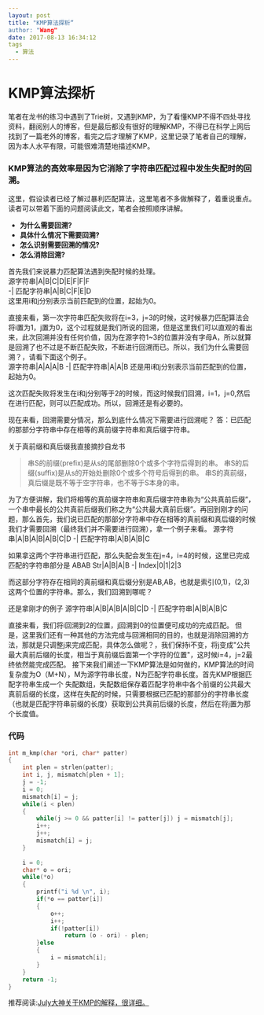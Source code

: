 ```yaml
---
layout: post
title: "KMP算法探析“
author: "Wang"
date: 2017-08-13 16:34:12
tags
  - 算法
---
```

# KMP算法探析

笔者在龙书的练习中遇到了Trie树，又遇到KMP，为了看懂KMP不得不四处寻找资料，翻阅别人的博客，但是最后都没有很好的理解KMP，不得已在科学上网后找到了一篇老外的博客，看完之后才理解了KMP，这里记录了笔者自己的理解，因为本人水平有限，可能很难清楚地描述KMP。

### KMP算法的高效率是因为它消除了字符串匹配过程中发生失配时的回溯。

这里，假设读者已经了解过暴利匹配算法，这里笔者不多做解释了，着重说重点。读者可以带着下面的问题阅读此文，笔者会按照顺序讲解。

- **为什么需要回溯?**
- **具体什么情况下需要回溯?**
- **怎么识别需要回溯的情况?**
- **怎么消除回溯?**

首先我们来说暴力匹配算法遇到失配时候的处理。  
源字符串|A|B|C|D|E|F|F|F  
-|
匹配字符串|A|B|C|F|E|D  
这里用i和j分别表示当前匹配到的位置，起始为0。

直接来看，第一次字符串匹配失败将在i=3，j=3的时候，这时候暴力匹配算法会将i置为1，j置为0，这个过程就是我们所说的回溯，但是这里我们可以直观的看出来，此次回溯并没有任何价值，因为在源字符1~3的位置并没有字母A，所以就算是回溯了也不过是不断匹配失败，不断进行回溯而已。所以，我们为什么需要回溯？，请看下面这个例子。  
源字符串|A|A|A|B
-|
匹配字符串|A|A|B
还是用i和j分别表示当前匹配到的位置，起始为0。

这次匹配失败将发生在i和j分别等于2的时候，而这时候我们回溯，i=1，j=0,然后在进行匹配，则可以匹配成功。所以，回溯还是有必要的。

现在来看，回溯需要分情况，那么到底什么情况下需要进行回溯呢？
答：已匹配的那部分字符串中存在相等的真前缀字符串和真后缀字符串。

关于真前缀和真后缀我直接摘抄自龙书
> 串S的前缀(prefix)是从s的尾部删除0个或多个字符后得到的串。
> 串S的后缀(suffix)是从s的开始处删除0个或多个符号后得到的串。
> 串S的真前缀，真后缀是既不等于空字符串，也不等于S本身的串。

为了方便讲解，我们将相等的真前缀字符串和真后缀字符串称为“公共真前后缀”，一个串中最长的公共真前后缀我们称之为“公共最大真前后缀”。再回到刚才的问题，那么首先，我们说已匹配的那部分字符串中存在相等的真前缀和真后缀的时候我们才需要回溯（最终我们并不需要进行回溯），拿一个例子来看。
源字符串|A|B|A|B|A|B|C|D
-|
匹配字符串|A|B|A|B|C

如果拿这两个字符串进行匹配，那么失配会发生在j=4，i=4的时候，这里已完成匹配的字符串部分是 ABAB
Str|A|B|A|B
-|
Index|0|1|2|3

而这部分字符存在相同的真前缀和真后缀分别是AB,AB，也就是索引(0,1)，(2,3)这两个位置的字符串。那么，我们回溯到哪呢？

还是拿刚才的例子
源字符串|A|B|A|B|A|B|C|D
-|
匹配字符串|A|B|A|B|C

直接来看，我们将i回溯到2的位置，j回溯到0的位置便可成功的完成匹配。
但是，这里我们还有一种其他的方法完成与回溯相同的目的，也就是消除回溯的方法，那就是只调整j来完成匹配，具体怎么做呢？，我们保持i不变，将j变成"公共最大真前后缀的长度，相当于真前缀后面第一个字符的位置"，这时候i=4，j=2最终依然能完成匹配。
接下来我们阐述一下KMP算法是如何做的，KMP算法的时间复杂度为O（M+N），M为源字符串长度，N为匹配字符串长度。首先KMP根据匹配字符串生成一个 失配数组，失配数组保存着匹配字符串中各个前缀的公共最大真前后缀的长度，这样在失配的时候，只需要根据已匹配的那部分的字符串长度（也就是匹配字符串前缀的长度）获取到公共真前后缀的长度，然后在将j置为那个长度值。
### 代码
``` c
int m_kmp(char *ori, char* patter)
{
	int plen = strlen(patter);
	int i, j, mismatch[plen + 1];
	j = -1;
	i = 0;
	mismatch[i] = j;
	while(i < plen)
	{
		while(j >= 0 && patter[i] != patter[j]) j = mismatch[j];
		i++;
		j++;
		mismatch[i] = j;
	}
 
	i = 0;
	char* o = ori;
	while(*o)
	{
		printf("i %d \n", i);
		if(*o == patter[i])
		{
			o++;
			i++;
			if(!patter[i])
				return (o - ori) - plen;
		}else
		{
			i = mismatch[i];
		}
	}
	return -1;
}
```

推荐阅读:[July大神关于KMP的解释，很详细。](http://blog.csdn.net/v_july_v/article/details/7041827)

